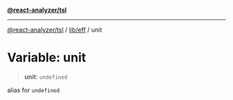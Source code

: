 [**@react-analyzer/tsl**](../../../README.md)

***

[@react-analyzer/tsl](../../../README.md) / [lib/eff](../README.md) / unit

# Variable: unit

> **unit**: `undefined`

alias for `undefined`
